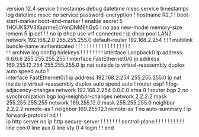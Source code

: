 version 12.4
service timestamps debug datetime msec
service timestamps log datetime msec
no service password-encryption
!
hostname R2_1
!
boot-start-marker
boot-end-marker
!
enable secret 5 $1$HOUK$7V3XaprmeEcYenDNM6hGs0
!
no aaa new-model
memory-size iomem 5
ip cef
!
!
no ip dhcp use vrf connected
!
ip dhcp pool LAN2
   network 192.168.2.0 255.255.255.0
   default-router 192.168.2.254 
!
!
!
multilink bundle-name authenticated
!
!
!
!
!
!
!
!
!
!
!
!
!
!
!
!
!
!
!         
!
!
archive
 log config
  hidekeys
! 
!
!
!
!
!
!
!
interface Loopback0
 ip address 6.6.6.6 255.255.255.255
!
interface FastEthernet0/0
 ip address 169.255.12.254 255.255.255.0
 ip nat outside
 ip virtual-reassembly
 duplex auto
 speed auto
!         
interface FastEthernet0/1
 ip address 192.168.2.254 255.255.255.0
 ip nat inside
 ip virtual-reassembly
 duplex auto
 speed auto
!
router ospf 1
 log-adjacency-changes
 network 192.168.2.254 0.0.0.0 area 0
!
router bgp 2
 no synchronization
 bgp log-neighbor-changes
 network 2.2.2.2 mask 255.255.255.255
 network 169.255.12.0 mask 255.255.255.0
 neighbor 2.2.2.2 remote-as 1
 neighbor 169.255.12.1 remote-as 1
 no auto-summary
!
ip forward-protocol nd
!
!         
ip http server
no ip http secure-server
!
!
!
!
!
!
!
control-plane
!
!
!
!
!
!
!
!
!
!
line con 0
line aux 0
line vty 0 4
 login
!
!
end
